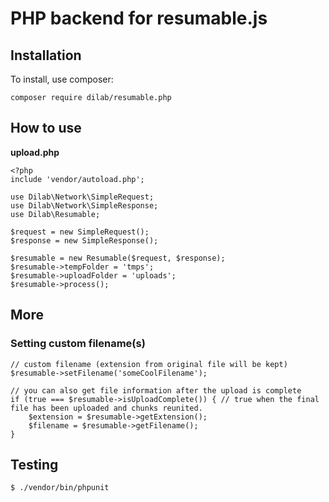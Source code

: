 # PHP backend for resumable.js


## Installation

To install, use composer:

``` composer require dilab/resumable.php ```


## How to use
**upload.php**

```
<?php
include 'vendor/autoload.php';

use Dilab\Network\SimpleRequest;
use Dilab\Network\SimpleResponse;
use Dilab\Resumable;

$request = new SimpleRequest();
$response = new SimpleResponse();

$resumable = new Resumable($request, $response);
$resumable->tempFolder = 'tmps';
$resumable->uploadFolder = 'uploads';
$resumable->process();

```

## More ##
### Setting custom filename(s) ###

```
// custom filename (extension from original file will be kept)
$resumable->setFilename('someCoolFilename');

// you can also get file information after the upload is complete
if (true === $resumable->isUploadComplete()) { // true when the final file has been uploaded and chunks reunited.
    $extension = $resumable->getExtension();
    $filename = $resumable->getFilename();
}
```

## Testing
```
$ ./vendor/bin/phpunit
```
